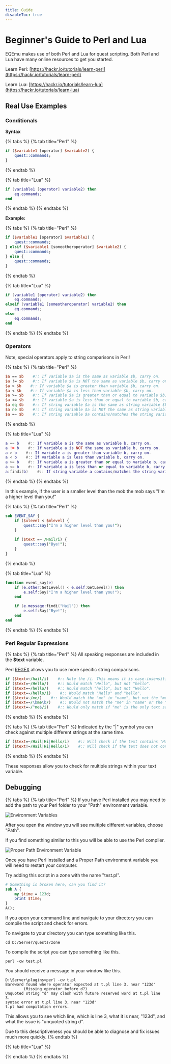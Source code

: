 ```yaml
---
title: Guide
disableToc: true
---
```


# Beginner's Guide to Perl and Lua

EQEmu makes use of both Perl and Lua for quest scripting.  Both Perl and Lua have many online resources to get you started.  

Learn Perl:  [https://hackr.io/tutorials/learn-perl](https://hackr.io/tutorials/learn-perl)

Learn Lua:  [https://hackr.io/tutorials/learn-lua](https://hackr.io/tutorials/learn-lua)

## Real Use Examples

### **Conditionals**

**Syntax**

{% tabs %}
{% tab title="Perl" %}
```perl
if ($variable1 [operator] $variable2) {
    quest::commands;
}
```
{% endtab %}

{% tab title="Lua" %}
```lua
if (variable1 [operator] variable2) then
    eq.commands;
end
```
{% endtab %}
{% endtabs %}

**Example:**

{% tabs %}
{% tab title="Perl" %}
```perl
if ($variable1 [operator] $variable2) {
    quest::commands;
} elsif ($variable1 [someotheroperator] $variable2) {
    quest::commands;
} else {
    quest::commands;
}
```
{% endtab %}

{% tab title="Lua" %}
```lua
if (variable1 [operator] variable2) then
    eq.commands;
elseif (variable1 [someotheroperator] variable2) then
    eq.commands;
else
    eq.commands;
end
```
{% endtab %}
{% endtabs %}

### Operators

Note, special operators apply to string comparisons in Perl!

{% tabs %}
{% tab title="Perl" %}
```perl
$a == $b    #:: If variable $a is the same as variable $b, carry on.
$a != $b    #:: If variable $a is NOT the same as variable $b, carry on.
$a > $b    #:: If variable $a is greater than variable $b, carry on.
$a < $b    #:: If variable $a is less than variable $b, carry on.
$a >= $b    #:: If variable $a is greater than or equal to variable $b, carry on.
$a <= $b    #:: If variable $a is less than or equal to variable $b, carry on.
$a eq $b    #:: If string variable $a is the same as string variable $b, carry on.
$a ne $b    #:: If string variable $a is NOT the same as string variable $b, carry on.
$a =~ $b    #:: If string variable $a contains/matches the string variable $b, carry on.
```
{% endtab %}

{% tab title="Lua" %}
```lua
a == b    #:: If variable a is the same as variable b, carry on.
a != b    #:: If variable a is NOT the same as variable b, carry on.
a > b    #:: If variable a is greater than variable b, carry on.
a < b    #:: If variable a is less than variable b, carry on.
a >= b    #:: If variable a is greater than or equal to variable b, carry on.
a <= b    #:: If variable a is less than or equal to variable b, carry on.
a:findi(b)    #:: If string variable a contains/matches the string variable b, carry on.
```
{% endtab %}
{% endtabs %}

In this example, if the user is a smaller level than the mob the mob says "I'm a higher level than you!"

{% tabs %}
{% tab title="Perl" %}
```perl
sub EVENT_SAY {
	if ($ulevel < $mlevel) {
		quest::say("I'm a higher level than you!");
	}
	
	if ($text =~ /Hail/i) {
		quest::say("Bye!");
	}
}
```
{% endtab %}

{% tab title="Lua" %}
```lua
function event_say(e)
	if (e.other:GetLevel() < e.self:GetLevel()) then
		e.self:Say("I'm a higher level than you!");
	end 

	if (e.message:findi("Hail")) then
		e.self:Say("Bye!");
	end
end
```
{% endtab %}
{% endtabs %}

### Perl Regular Expressions

{% tabs %}
{% tab title="Perl" %}
All speaking responses are included in the **$text** variable.

Perl [REGEX](https://perldoc.perl.org/perlre.html) allows you to use more specific string comparisons.

```perl
if ($text=~/hail/i)    #:: Note the /i. This means it is case-insensitive. It is always better to include this.
if ($text=~/Hello/)    #:: Would match "Hello", but not "hello".
if ($text=~/hello/)    #:: Would match "hello", but not "Hello".
if ($text=~/hello/i)    #:: Would match "Hello" and "hello".
if ($text=~/me/)    #:: Would match the "me" in "name", but not the "me" in "NAME".
if ($text=~/\bme\b/)    #:: Would not match the "me" in "name" or the "me" in "NAME". The "\b" means there must not be text next to the match so "me" must be by itself.
if ($text=~/^me$/i)    #:: Would only match if "me" is the only text said. The "^" tells what must be the first thing said and the "$" tells what must be the last thing.
```
{% endtab %}
{% endtabs %}

{% tabs %}
{% tab title="Perl" %}
Indicated by the "\|" symbol you can check against multiple different strings at the same time.

```perl
if ($text=~/Hail|Hi|Hello/i)    #:: Will check if the text contains "Hail", "Hi", or "Hello".
if ($text!~/Hail|Hi|Hello/i)    #:: Will check if the text does not contain "Hail", "Hi", or "Hello".
```
{% endtab %}
{% endtabs %}

These responses allow you to check for multiple strings within your text variable.

## Debugging

{% tabs %}
{% tab title="Perl" %}
If you have Perl installed you may need to add the path to your Perl folder to your "Path" environment variable.

![Environment Variables](../.gitbook/assets/image.png)

After you open the window you will see multiple different variables, choose "Path".

If you find something similar to this you will be able to use the Perl compiler.

![Proper Path Environment Variable](../.gitbook/assets/image%20%281%29.png)

Once you have Perl installed and a Proper Path environment variable you will need to restart your computer.

Try adding this script in a zone with the name "test.pl".

```perl
# Something is broken here, can you find it?
sub A {
	my $time = 123d;
	print $time;
}
A();
```

If you open your command line and navigate to your directory you can compile the script and check for errors.

To navigate to your directory you can type something like this.

```text
cd D:/Server/quests/zone
```

To compile the script you can type something like this.

```text
perl -cw test.pl
```

You should receive a message in your window like this.

```text
D:\Server\plugins>perl -cw t.pl
Bareword found where operator expected at t.pl line 3, near "123d"
        (Missing operator before d?)
Unquoted string "d" may clash with future reserved word at t.pl line 3.
syntax error at t.pl line 3, near "123d"
t.pl had compilation errors.
```

This allows you to see which line, which is line 3, what it is near, "123d", and what the issue is "unquoted string d".

Due to this descriptiveness you should be able to diagnose and fix issues much more quickly.
{% endtab %}

{% tab title="Lua" %}

{% endtab %}
{% endtabs %}
